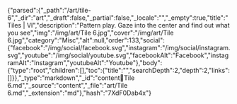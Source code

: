 {"parsed":{"_path":"/art/tile-6","_dir":"art","_draft":false,"_partial":false,"_locale":"","_empty":true,"title":"Tiles | VI","description":"Pattern play. Gaze into the center and find out what you see","img":"/img/art/Tile 6.jpg","cover":"/img/art/Tile 6.jpg","category":"Misc","alt":null,"order":133,"social":{"facebook":"/img/social/facebook.svg","instagram":"/img/social/instagram.svg","youtube":"/img/social/youtube.svg","facebookAlt":"Facebook","instagramAlt":"Instagram","youtubeAlt":"Youtube"},"body":{"type":"root","children":[],"toc":{"title":"","searchDepth":2,"depth":2,"links":[]}},"_type":"markdown","_id":"content:art:Tile 6.md","_source":"content","_file":"art/Tile 6.md","_extension":"md"},"hash":"7XdF0Dab4x"}